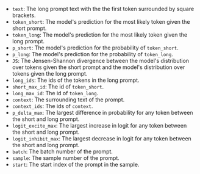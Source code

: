- `text`: The long prompt text with the the first token surrounded by square brackets.
- `token_short`: The model's prediction for the most likely token given the short prompt.
- `token_long`: The model's prediction for the most likely token given the long prompt.
- `p_short`: The model's prediction for the probability of `token_short`.
- `p_long`: The model's prediction for the probability of `token_long`.
- `JS`: The Jensen-Shannon divergence between the model's distribution over tokens given the short prompt and the model's distribution over tokens given the long prompt.
- `long_ids`: The ids of the tokens in the long prompt.
- `short_max_id`: The id of `token_short`.
- `long_max_id`: The id of `token_long`.
- `context`: The surrounding text of the prompt.
- `context_ids`: The ids of `context`.
- `p_delta_max`: The largest difference in probability for any token between the short and long prompt.
- `logit_excite_max`: The largest increase in logit for any token between the short and long prompt.
- `logit_inhibit_max`: The largest decrease in logit for any token between the short and long prompt.
- `batch`: The batch number of the prompt.
- `sample`: The sample number of the prompt.
- `start`: The start index of the prompt in the sample.